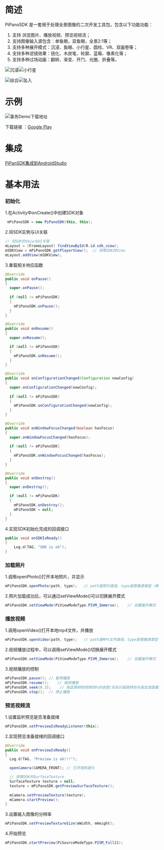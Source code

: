 # 简述

PiPanoSDK 是一套用于处理全景图像的二次开发工具包，包含以下功能功能：

1. 支持 浏览图片、播放视频、预览视频流；
2. 支持图像输入源包含：单鱼眼，双鱼眼，全景2:1等；
3. 支持多种展开模式：沉浸、鱼眼、小行星、圆柱、VR、双画卷等；
4. 支持多种滤镜效果：锐化、木炭笔、轮廓、蓝莓、像素化等；
5. 支持多种过场动画：翻转、渐变、开门、光圈、折叠等。


![沉浸](http://fortylin-image.oss-cn-shenzhen.aliyuncs.com/doc/2017-10-13-%E6%B2%89%E6%B5%B8.gif)![小行星](http://fortylin-image.oss-cn-shenzhen.aliyuncs.com/doc/2017-10-13-%E5%B0%8F%E8%A1%8C%E6%98%9F.gif)

![综合](http://fortylin-image.oss-cn-shenzhen.aliyuncs.com/doc/2017-10-13-%E7%BB%BC%E5%90%88.gif)![坠入](http://fortylin-image.oss-cn-shenzhen.aliyuncs.com/doc/2017-10-13-%E5%9D%A0%E5%85%A5.gif)


# 示例

![事务Demo下载地址](https://github.com/pisofttech/pipano-sdk-android/blob/master/DocRes/商务Demo下载地址.png)

下载链接 ：[Google Play](https://play.google.com/store/apps/details?id=com.pi.testing.sdktesting)


# 集成

[PiPanSDK集成到AndroidStudio](https://github.com/pisofttech/pipano-sdk-android/blob/master/PiPanSDK集成到AndroidStudio.md)



# 基本用法

### 初始化

1.在Activity中onCreate()中创建SDK对象

```java
 mPiPanoSDK = new PiPanoSDK(this, this);
```

2.将SDK实例与UI关联

```java
// 将SDK的Veiw与UI关联
mLayout = (FrameLayout) findViewById(R.id.sdk_view);
mSDKView = mPiPanoSDK.getPlayerView();  // 获取SDK的View
mLayout.addView(mSDKView);
```

3.重载相关响应函数

```java
@Override
public void onPause()
{
  super.onPause();
  
  if (null != mPiPanoSDK)
  {
    mPiPanoSDK.onPause();
  }
}

@Override
public void onResume()
{
  super.onResume();

  if (null != mPiPanoSDK)
  {
    mPiPanoSDK.onResume();
  }
}

@Override
public void onConfigurationChanged(Configuration newConfig)
{
  super.onConfigurationChanged(newConfig);
  
  if (null != mPiPanoSDK)
  {
    mPiPanoSDK.onConfigurationChanged(newConfig);
  }
}

@Override
public void onWindowFocusChanged(boolean hasFocus)
{
  super.onWindowFocusChanged(hasFocus);
  
  if (null != mPiPanoSDK)
  {
    mPiPanoSDK.onWindowFocusChanged(hasFocus);
  }
}

@Override
public void onDestroy()
{
  super.onDestroy();

  if (null != mPiPanoSDK)
  {
    mPiPanoSDK.onDestroy();
    mPiPanoSDK = null;
  }
}
```

4.实现SDK初始化完成的回调接口

```java
public void onSDKIsReady()
{
    Log.d(TAG, "SDK is ok");
}

```

### 加载照片

1.调用openPhoto()打开本地照片，并显示

```java
mPiPanoSDK.openPhoto(path, type);	// path是照片路径，type是图像源类型（单目 或 全景2:1）
```

2.照片加载成功后，可以通过setViewMode()可以切换展开模式

```java
mPiPanoSDK.setViewMode(PiViewModeType.PIVM_Immerse);    // 设置展开模式
```

### 播放视频

1.调用openVideo()打开本地mp4文件，并播放

```java
mPiPanoSDK.openVideo(path, type);   // path是MP4文件路径，type是图像源类型（单目 或 全景2:1）
```

2.视频播放过程中，可以调用setViewMode()切换展开模式

```java
mPiPanoSDK.setViewMode(PiViewModeType.PIVM_Immerse);    // 设置展开模式
```

3.视频播放的控制

```java
mPiPanoSDK.pause();	// 暂停播放
mPiPanoSDK.resume();	// 继续播放
mPiPanoSDK.seek(0.3);    // 指定跳转到视频30%的进度(实际只能跳转到与指定进度最近的关键帧)
mPiPanoSDK.stop();	// 停止播放
```

### 预览视频流

1.设置监听预览是否准备就绪

```java
mPiPanoSDK.setPreviewIsReadyListener(this);
```

2.实现预览准备就绪的回调接口

```java
@Override
public void onPreviewIsReady()
{
  Log.d(TAG, "Preview is ok!!!");

  openCamera(CAMERA_FRONT);	// 打开相机镜头

  // 获取SDK的SurfaceTexture
  SurfaceTexture texture = null;
  texture = mPiPanoSDK.getPreviewSurfaceTexture();
  
  mCamera.setPreviewTexture(texture);
  mCamera.startPreview();
}
```

3.设置输入图像的分辨率

```java
mPiPanoSDK.setPreviewTextureSize(mWidth, mHeight);
```

4.开始预览

```java
mPiPanoSDK.startPreview(PiSourceModeType.PISM_Full21);
```

